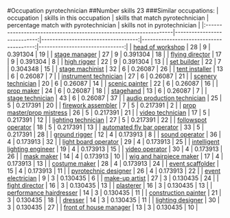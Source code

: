 #Occupation pyrotechnician
##Number skills 23
###Similar occupations:
| occupation                                                        |   skills in this occupation |   skills that match pyrotechnician |   percentage match with pyrotechnician |   skills not in pyrotechnician |
|:------------------------------------------------------------------|----------------------------:|-----------------------------------:|---------------------------------------:|-------------------------------:|
| [head of workshop](head_of_workshop.md)                           |                          28 |                                  9 |                               0.391304 |                             19 |
| [stage manager](stage_manager.md)                                 |                          27 |                                  9 |                               0.391304 |                             18 |
| [flying director](flying_director.md)                             |                          17 |                                  9 |                               0.391304 |                              8 |
| [high rigger](high_rigger.md)                                     |                          22 |                                  9 |                               0.391304 |                             13 |
| [set builder](set_builder.md)                                     |                          22 |                                  7 |                               0.304348 |                             15 |
| [stage machinist](stage_machinist.md)                             |                          32 |                                  6 |                               0.26087  |                             26 |
| [tent installer](tent_installer.md)                               |                          13 |                                  6 |                               0.26087  |                              7 |
| [instrument technician](instrument_technician.md)                 |                          27 |                                  6 |                               0.26087  |                             21 |
| [scenery technician](scenery_technician.md)                       |                          20 |                                  6 |                               0.26087  |                             14 |
| [scenic painter](scenic_painter.md)                               |                          22 |                                  6 |                               0.26087  |                             16 |
| [prop maker](prop_maker.md)                                       |                          24 |                                  6 |                               0.26087  |                             18 |
| [stagehand](stagehand.md)                                         |                          13 |                                  6 |                               0.26087  |                              7 |
| [stage technician](stage_technician.md)                           |                          43 |                                  6 |                               0.26087  |                             37 |
| [audio production technician](audio_production_technician.md)     |                          25 |                                  5 |                               0.217391 |                             20 |
| [firework assembler](firework_assembler.md)                       |                           7 |                                  5 |                               0.217391 |                              2 |
| [prop master/prop mistress](prop_master-prop_mistress.md)         |                          26 |                                  5 |                               0.217391 |                             21 |
| [video technician](video_technician.md)                           |                          17 |                                  5 |                               0.217391 |                             12 |
| [lighting technician](lighting_technician.md)                     |                          27 |                                  5 |                               0.217391 |                             22 |
| [followspot operator](followspot_operator.md)                     |                          18 |                                  5 |                               0.217391 |                             13 |
| [automated fly bar operator](automated_fly_bar_operator.md)       |                          33 |                                  5 |                               0.217391 |                             28 |
| [ground rigger](ground_rigger.md)                                 |                          12 |                                  4 |                               0.173913 |                              8 |
| [sound operator](sound_operator.md)                               |                          36 |                                  4 |                               0.173913 |                             32 |
| [light board operator](light_board_operator.md)                   |                          29 |                                  4 |                               0.173913 |                             25 |
| [intelligent lighting engineer](intelligent_lighting_engineer.md) |                          19 |                                  4 |                               0.173913 |                             15 |
| [video operator](video_operator.md)                               |                          30 |                                  4 |                               0.173913 |                             26 |
| [mask maker](mask_maker.md)                                       |                          14 |                                  4 |                               0.173913 |                             10 |
| [wig and hairpiece maker](wig_and_hairpiece_maker.md)             |                          17 |                                  4 |                               0.173913 |                             13 |
| [costume maker](costume_maker.md)                                 |                          28 |                                  4 |                               0.173913 |                             24 |
| [event scaffolder](event_scaffolder.md)                           |                          15 |                                  4 |                               0.173913 |                             11 |
| [pyrotechnic designer](pyrotechnic_designer.md)                   |                          26 |                                  4 |                               0.173913 |                             22 |
| [event electrician](event_electrician.md)                         |                           9 |                                  3 |                               0.130435 |                              6 |
| [make-up artist](make-up_artist.md)                               |                          27 |                                  3 |                               0.130435 |                             24 |
| [fight director](fight_director.md)                               |                          16 |                                  3 |                               0.130435 |                             13 |
| [plasterer](plasterer.md)                                         |                          16 |                                  3 |                               0.130435 |                             13 |
| [performance hairdresser](performance_hairdresser.md)             |                          14 |                                  3 |                               0.130435 |                             11 |
| [construction painter](construction_painter.md)                   |                          21 |                                  3 |                               0.130435 |                             18 |
| [dresser](dresser.md)                                             |                          14 |                                  3 |                               0.130435 |                             11 |
| [lighting designer](lighting_designer.md)                         |                          30 |                                  3 |                               0.130435 |                             27 |
| [front of house manager](front_of_house_manager.md)               |                          13 |                                  3 |                               0.130435 |                             10 |
